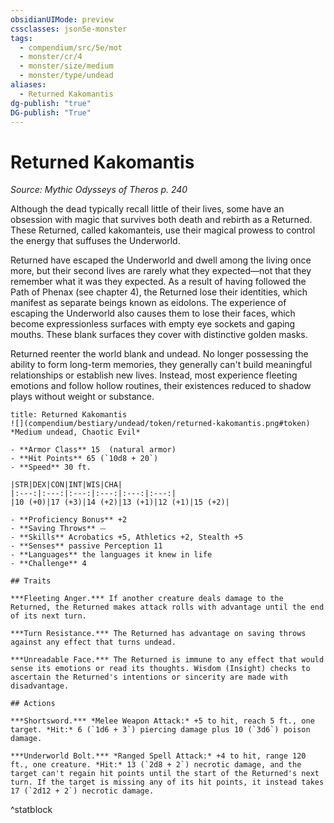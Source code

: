 ```yaml
---
obsidianUIMode: preview
cssclasses: json5e-monster
tags:
  - compendium/src/5e/mot
  - monster/cr/4
  - monster/size/medium
  - monster/type/undead
aliases:
  - Returned Kakomantis
dg-publish: "true"
DG-publish: "True"
---
```

# Returned Kakomantis
*Source: Mythic Odysseys of Theros p. 240*  

Although the dead typically recall little of their lives, some have an obsession with magic that survives both death and rebirth as a Returned. These Returned, called kakomanteis, use their magical prowess to control the energy that suffuses the Underworld.

Returned have escaped the Underworld and dwell among the living once more, but their second lives are rarely what they expected—not that they remember what it was they expected. As a result of having followed the Path of Phenax (see chapter 4), the Returned lose their identities, which manifest as separate beings known as eidolons. The experience of escaping the Underworld also causes them to lose their faces, which become expressionless surfaces with empty eye sockets and gaping mouths. These blank surfaces they cover with distinctive golden masks.

Returned reenter the world blank and undead. No longer possessing the ability to form long-term memories, they generally can't build meaningful relationships or establish new lives. Instead, most experience fleeting emotions and follow hollow routines, their existences reduced to shadow plays without weight or substance.

```ad-statblock
title: Returned Kakomantis
![](compendium/bestiary/undead/token/returned-kakomantis.png#token)
*Medium undead, Chaotic Evil*

- **Armor Class** 15  (natural armor)
- **Hit Points** 65 (`10d8 + 20`)
- **Speed** 30 ft.

|STR|DEX|CON|INT|WIS|CHA|
|:---:|:---:|:---:|:---:|:---:|:---:|
|10 (+0)|17 (+3)|14 (+2)|13 (+1)|12 (+1)|15 (+2)|

- **Proficiency Bonus** +2
- **Saving Throws** ⏤
- **Skills** Acrobatics +5, Athletics +2, Stealth +5
- **Senses** passive Perception 11
- **Languages** the languages it knew in life
- **Challenge** 4

## Traits

***Fleeting Anger.*** If another creature deals damage to the Returned, the Returned makes attack rolls with advantage until the end of its next turn.

***Turn Resistance.*** The Returned has advantage on saving throws against any effect that turns undead.

***Unreadable Face.*** The Returned is immune to any effect that would sense its emotions or read its thoughts. Wisdom (Insight) checks to ascertain the Returned's intentions or sincerity are made with disadvantage.

## Actions

***Shortsword.*** *Melee Weapon Attack:* +5 to hit, reach 5 ft., one target. *Hit:* 6 (`1d6 + 3`) piercing damage plus 10 (`3d6`) poison damage.

***Underworld Bolt.*** *Ranged Spell Attack:* +4 to hit, range 120 ft., one creature. *Hit:* 13 (`2d8 + 2`) necrotic damage, and the target can't regain hit points until the start of the Returned's next turn. If the target is missing any of its hit points, it instead takes 17 (`2d12 + 2`) necrotic damage.
```
^statblock